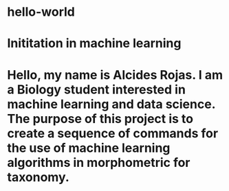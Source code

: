# hello-world
# Inititation in machine learning
# Hello, my name is Alcides Rojas. I am a Biology student interested in machine learning and data science. The purpose of this project is to create a sequence of commands for the use of machine learning algorithms in morphometric for taxonomy.
